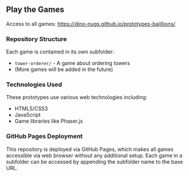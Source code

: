 ## Play the Games

Access to all games:
https://dino-nugs.github.io/prototypes-bajillions/

### Repository Structure

Each game is contained in its own subfolder:

- `tower-orderer/` - A game about ordering towers
- (More games will be added in the future)

### Technologies Used

These prototypes use various web technologies including:
- HTML5/CSS3
- JavaScript
- Game libraries like Phaser.js

### GitHub Pages Deployment

This repository is deployed via GitHub Pages, which makes all games accessible via web browser without any additional setup. Each game in a subfolder can be accessed by appending the subfolder name to the base URL.
